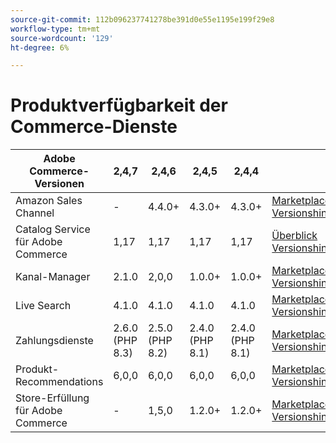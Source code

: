 ```yaml
---
source-git-commit: 112b096237741278be391d0e55e1195e199f29e8
workflow-type: tm+mt
source-wordcount: '129'
ht-degree: 6%

---
```

# Produktverfügbarkeit der Commerce-Dienste


<table style="table-layout:auto">
  <thead>
    <tr>
      <th>Adobe Commerce-Versionen</th>
      <th>2,4,7</th>
      <th>2,4,6</th>
      <th>2,4,5</th>
      <th>2,4,4</th>
      <th></th>
    </tr>
  </thead>
  <tbody>
      <tr>
          <td>Amazon Sales Channel</td>
          <td>-</td>
          <td>4.4.0+</td>
          <td>4.3.0+</td>
          <td>4.3.0+</td>
          <td>
              <a href="https://commercemarketplace.adobe.com/magento-module-amazon.html">Marketplace</a><br/>
              <a href="https://experienceleague.adobe.com/docs/commerce-channels/amazon/release-notes.html">Versionshinweise</a><br/>
          </td>
      </tr>
      <tr>
          <td>Catalog Service für Adobe Commerce</td>
          <td>1,17</td>
          <td>1,17</td>
          <td>1,17</td>
          <td>1,17</td>
          <td>
              <a href="https://experienceleague.adobe.com/docs/commerce-merchant-services/catalog-service/guide-overview.html">Überblick</a><br/>
              <a href="https://experienceleague.adobe.com/docs/commerce-merchant-services/catalog-service/release-notes.html">Versionshinweise</a><br/>
          </td>
      </tr>
      <tr>
          <td>Kanal-Manager</td>
          <td>2.1.0</td>
          <td>2,0,0</td>
          <td>1.0.0+</td>
          <td>1.0.0+</td>
          <td>
              <a href="https://commercemarketplace.adobe.com/magento-channel-manager.html">Marketplace</a><br/>
              <a href="https://experienceleague.adobe.com/docs/commerce-channels/channel-manager/release-notes.html">Versionshinweise</a><br/>
          </td>
      </tr>
      <tr>
          <td>Live Search</td>
          <td>4.1.0</td>
          <td>4.1.0</td>
          <td>4.1.0</td>
          <td>4.1.0</td>
          <td>
              <a href="https://commercemarketplace.adobe.com/magento-live-search.html">Marketplace</a><br/>
              <a href="https://experienceleague.adobe.com/docs/commerce-merchant-services/live-search/release-notes.html">Versionshinweise</a><br/>
          </td>
      </tr>
      <tr>
          <td>Zahlungsdienste</td>
          <td>2.6.0 (PHP 8.3)</td>
          <td>2.5.0 (PHP 8.2)</td>
          <td>2.4.0 (PHP 8.1)</td>
          <td>2.4.0 (PHP 8.1)</td>
          <td>
              <a href="https://commercemarketplace.adobe.com/magento-payment-services.html">Marketplace</a><br/>
              <a href="https://experienceleague.adobe.com/docs/commerce-merchant-services/payment-services/release-notes.html">Versionshinweise</a><br/>
          </td>
      </tr>
      <tr>
          <td>Produkt-Recommendations</td>
          <td>6,0,0</td>
          <td>6,0,0</td>
          <td>6,0,0</td>
          <td>6,0,0</td>
          <td>
              <a href="https://commercemarketplace.adobe.com/magento-product-recommendations.html">Marketplace</a><br/>
              <a href="https://experienceleague.adobe.com/docs/commerce-merchant-services/product-recommendations/release-notes.html">Versionshinweise</a><br/>
          </td>
      </tr>
      <tr>
          <td>Store-Erfüllung für Adobe Commerce</td>
          <td>-</td>
          <td>1,5,0</td>
          <td>1.2.0+</td>
          <td>1.2.0+</td>
          <td>
              <a href="https://commercemarketplace.adobe.com/store-fulfillment-magento-walmart.html">Marketplace</a><br/>
              <a href="https://experienceleague.adobe.com/docs/commerce-merchant-services/store-fulfillment/release-notes.html">Versionshinweise</a><br/>
          </td>
      </tr>
  </tbody>
</table>
